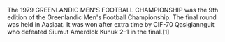 The 1979 GREENLANDIC MEN'S FOOTBALL CHAMPIONSHIP was the 9th edition of the Greenlandic Men's Football Championship. The final round was held in Aasiaat. It was won after extra time by CIF-70 Qasigiannguit who defeated Siumut Amerdlok Kunuk 2–1 in the final.[1]
